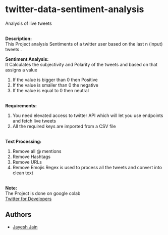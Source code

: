 # twitter-data-sentiment-analysis
Analysis of live tweets</br></br>

**Description:**</br>
This Project analysis Sentiments of a twitter user based on the last n (input) tweets .</br>

**Sentiment Analysis:**</br>
It Calculates the subjectivity and Polarity of the tweets and based on that assigns a value</br>
1) If the value is bigger than 0 then Positive</br>
2) If the value is smaller than 0 the negative</br>
3) If the value is equal to 0 then neutral 
</br></br>

**Requirements:**</br>
1) You need elevated access to twitter API which will let you use endpoints and fetch live tweets</br>
2) All the required keys are imported from a CSV file </br></br>

**Text Processing:**</br>
1) Remove all @ mentions</br>
2) Remove Hashtags</br>
3) Remove URLs</br>
4) Remove Emojis
Regex is used to process all the tweets and convert into clean text
</br></br>


**Note:**</br>The Project is done on google colab</br>
[Twitter for Developers](https://developer.twitter.com/en)
## Authors
- [Jayesh Jain](https://github.com/jayesh15)


